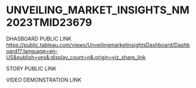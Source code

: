 
# UNVEILING_MARKET_INSIGHTS_NM2023TMID23679
DHASBOARD PUBLIC LINK
https://public.tableau.com/views/UnveilingmarketinsightsDashboard/Dashboard1?:language=en-US&publish=yes&:display_count=n&:origin=viz_share_link

STORY PUBLIC LINK

VIDEO DEMONSTRATION LINK

